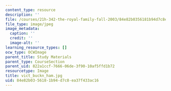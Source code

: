 ```yaml
---
content_type: resource
description: ''
file: /courses/21h-342-the-royal-family-fall-2003/84e82b0356181b94d7c8ea37f433ac16_vict_buckn_ham.jpg
file_type: image/jpeg
image_metadata:
  caption: ''
  credit: ''
  image-alt: ''
learning_resource_types: []
ocw_type: OCWImage
parent_title: Study Materials
parent_type: CourseSection
parent_uid: 822a1ccf-7666-06de-3f90-10af5ffd1b72
resourcetype: Image
title: vict_buckn_ham.jpg
uid: 84e82b03-5618-1b94-d7c8-ea37f433ac16
---
```

